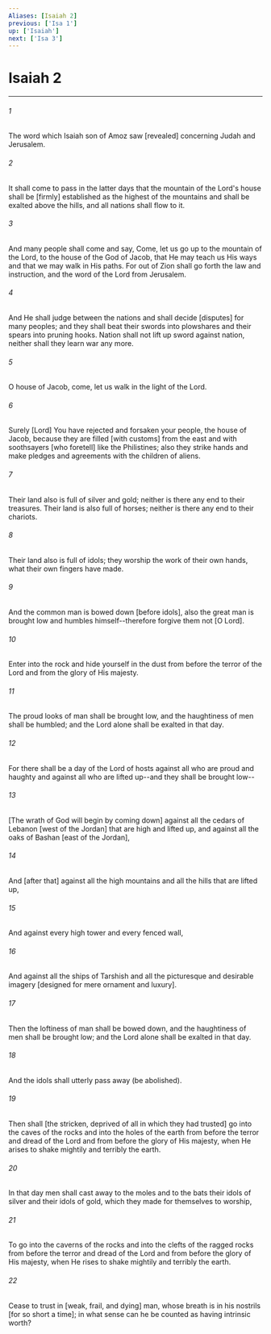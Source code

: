 ```yaml
---
Aliases: [Isaiah 2]
previous: ['Isa 1']
up: ['Isaiah']
next: ['Isa 3']
---
```

# Isaiah 2

***


###### 1 


The word which Isaiah son of Amoz saw [revealed] concerning Judah and Jerusalem. 


###### 2 


It shall come to pass in the latter days that the mountain of the Lord's house shall be [firmly] established as the highest of the mountains and shall be exalted above the hills, and all nations shall flow to it. 


###### 3 


And many people shall come and say, Come, let us go up to the mountain of the Lord, to the house of the God of Jacob, that He may teach us His ways and that we may walk in His paths. For out of Zion shall go forth the law and instruction, and the word of the Lord from Jerusalem. 


###### 4 


And He shall judge between the nations and shall decide [disputes] for many peoples; and they shall beat their swords into plowshares and their spears into pruning hooks. Nation shall not lift up sword against nation, neither shall they learn war any more. 


###### 5 


O house of Jacob, come, let us walk in the light of the Lord. 


###### 6 


Surely [Lord] You have rejected and forsaken your people, the house of Jacob, because they are filled [with customs] from the east and with soothsayers [who foretell] like the Philistines; also they strike hands and make pledges and agreements with the children of aliens. 


###### 7 


Their land also is full of silver and gold; neither is there any end to their treasures. Their land is also full of horses; neither is there any end to their chariots. 


###### 8 


Their land also is full of idols; they worship the work of their own hands, what their own fingers have made. 


###### 9 


And the common man is bowed down [before idols], also the great man is brought low and humbles himself--therefore forgive them not [O Lord]. 


###### 10 


Enter into the rock and hide yourself in the dust from before the terror of the Lord and from the glory of His majesty. 


###### 11 


The proud looks of man shall be brought low, and the haughtiness of men shall be humbled; and the Lord alone shall be exalted in that day. 


###### 12 


For there shall be a day of the Lord of hosts against all who are proud and haughty and against all who are lifted up--and they shall be brought low-- 


###### 13 


[The wrath of God will begin by coming down] against all the cedars of Lebanon [west of the Jordan] that are high and lifted up, and against all the oaks of Bashan [east of the Jordan], 


###### 14 


And [after that] against all the high mountains and all the hills that are lifted up, 


###### 15 


And against every high tower and every fenced wall, 


###### 16 


And against all the ships of Tarshish and all the picturesque and desirable imagery [designed for mere ornament and luxury]. 


###### 17 


Then the loftiness of man shall be bowed down, and the haughtiness of men shall be brought low; and the Lord alone shall be exalted in that day. 


###### 18 


And the idols shall utterly pass away (be abolished). 


###### 19 


Then shall [the stricken, deprived of all in which they had trusted] go into the caves of the rocks and into the holes of the earth from before the terror and dread of the Lord and from before the glory of His majesty, when He arises to shake mightily and terribly the earth. 


###### 20 


In that day men shall cast away to the moles and to the bats their idols of silver and their idols of gold, which they made for themselves to worship, 


###### 21 


To go into the caverns of the rocks and into the clefts of the ragged rocks from before the terror and dread of the Lord and from before the glory of His majesty, when He rises to shake mightily and terribly the earth. 


###### 22 


Cease to trust in [weak, frail, and dying] man, whose breath is in his nostrils [for so short a time]; in what sense can he be counted as having intrinsic worth?
